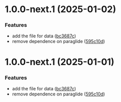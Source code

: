 # 1.0.0-next.1 (2025-01-02)


### Features

* add the file for data ([bc3687c](https://github.com/Imamiland/banned_books_jeopardy/commit/bc3687ceaf5e459542385a8f9285435f97c86304))
* remove dependence on paraglide ([595c10d](https://github.com/Imamiland/banned_books_jeopardy/commit/595c10d1bf735199ff516653fcbf27a168ec68c4))

# 1.0.0-next.1 (2025-01-01)

### Features

- add the file for data ([bc3687c](https://github.com/Imamiland/banned_books_jeopardy/commit/bc3687ceaf5e459542385a8f9285435f97c86304))
- remove dependence on paraglide ([595c10d](https://github.com/Imamiland/banned_books_jeopardy/commit/595c10d1bf735199ff516653fcbf27a168ec68c4))
